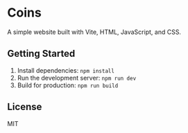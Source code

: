 # Coins

A simple website built with Vite, HTML, JavaScript, and CSS.

## Getting Started

1. Install dependencies: `npm install`
2. Run the development server: `npm run dev`
3. Build for production: `npm run build`

## License

MIT
